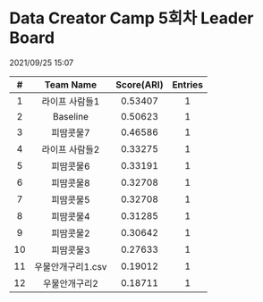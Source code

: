 # Data Creator Camp 5회차 Leader Board
2021/09/25 15:07

|#|Team Name|Score(ARI)|Entries|  
|:---:|:---:|:---:|:---:|  
|1|라이프 사람들1|0.53407|1|  
|2|Baseline|0.50623|1|  
|3|피땀콧물7|0.46586|1|  
|4|라이프 사람들2|0.33275|1|  
|5|피땀콧물6|0.33191|1|  
|6|피땀콧물8|0.32708|1|  
|7|피땀콧물5|0.32708|1|  
|8|피땀콧물4|0.31285|1|  
|9|피땀콧물2|0.30642|1|  
|10|피땀콧물3|0.27633|1|  
|11|우물안개구리1.csv|0.19012|1|  
|12|우물안개구리2|0.18711|1|  
